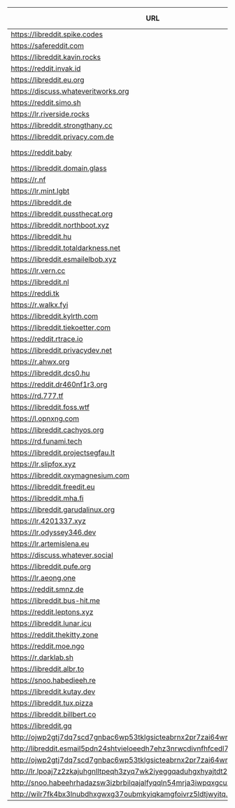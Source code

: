 |URL|Network|Version|Location|Behind Cloudflare?|Comment|
|-|-|-|-|-|-|
|https://libreddit.spike.codes|WWW|v0.30.1|🇺🇸 US||official instance|
|https://safereddit.com|WWW|v0.30.0|🇺🇸 US||SFW only|
|https://libreddit.kavin.rocks|WWW|v0.30.0|🇮🇳 IN|||
|https://reddit.invak.id|WWW|v0.30.0|🇧🇬 BG|||
|https://libreddit.eu.org|WWW|v0.29.1|🇩🇪 DE|✅||
|https://discuss.whateveritworks.org|WWW|v0.30.1|🇩🇪 DE|✅||
|https://reddit.simo.sh|WWW|v0.30.0|🇧🇬 BG|||
|https://lr.riverside.rocks|WWW|v0.28.1|🇺🇸 US|||
|https://libreddit.strongthany.cc|WWW|v0.30.1|🇺🇸 US|||
|https://libreddit.privacy.com.de|WWW|v0.30.0|🇩🇪 DE|||
|https://reddit.baby|WWW|v0.30.0|🇩🇪 DE||mirror of libreddit.privacy.com.de|
|https://libreddit.domain.glass|WWW|v0.10.5|🇺🇸 US|✅||
|https://r.nf|WWW|v0.30.0|🇩🇪 DE|✅||
|https://lr.mint.lgbt|WWW|v0.22.9|🇨🇦 CA|||
|https://libreddit.de|WWW|v0.25.0|🇩🇪 DE|||
|https://libreddit.pussthecat.org|WWW|v0.30.0|🇩🇪 DE|||
|https://libreddit.northboot.xyz|WWW|v0.29.3|🇩🇪 DE|||
|https://libreddit.hu|WWW|v0.30.0|🇫🇮 FI|✅||
|https://libreddit.totaldarkness.net|WWW|v0.29.3|🇨🇦 CA|||
|https://libreddit.esmailelbob.xyz|WWW|v0.25.0|🇨🇦 CA|||
|https://lr.vern.cc|WWW|v0.27.2|🇺🇸 US|||
|https://libreddit.nl|WWW|v0.30.0|🇳🇱 NL|||
|https://reddi.tk|WWW|v0.22.9|🇺🇸 US|✅||
|https://r.walkx.fyi|WWW|v0.25.0|🇳🇱 NL|✅||
|https://libreddit.kylrth.com|WWW|v0.25.0|🇨🇦 CA|||
|https://libreddit.tiekoetter.com|WWW|v0.30.1|🇩🇪 DE|||
|https://reddit.rtrace.io|WWW|v0.29.3|🇩🇪 DE|||
|https://libreddit.privacydev.net|WWW|v0.30.1|🇺🇸 US|||
|https://r.ahwx.org|WWW|v0.29.4|🇳🇱 NL|✅||
|https://libreddit.dcs0.hu|WWW|v0.25.0|🇭🇺 HU|||
|https://reddit.dr460nf1r3.org|WWW|v0.30.0|🇩🇪 DE|✅||
|https://rd.777.tf|WWW|v0.25.0|🇫🇮 FI|||
|https://libreddit.foss.wtf|WWW|v0.30.0|🇩🇪 DE|||
|https://l.opnxng.com|WWW|v0.25.0|🇸🇬 SG|||
|https://libreddit.cachyos.org|WWW|v0.25.0|🇩🇪 DE|✅||
|https://rd.funami.tech|WWW|v0.25.0|🇰🇷 KR|||
|https://libreddit.projectsegfau.lt|WWW|v0.25.0|🇱🇺 LU|||
|https://lr.slipfox.xyz|WWW|v0.22.9|🇺🇸 US|||
|https://libreddit.oxymagnesium.com|WWW|v0.29.3|🇺🇸 US|||
|https://libreddit.freedit.eu|WWW|v0.30.1|🇺🇸 US|✅||
|https://libreddit.mha.fi|WWW|v0.27.2|🇫🇮 FI|||
|https://libreddit.garudalinux.org|WWW|v0.30.0|🇫🇮 FI|✅||
|https://lr.4201337.xyz|WWW|v0.29.3|🇫🇷 FR|||
|https://lr.odyssey346.dev|WWW|v0.25.0|🇫🇷 FR|||
|https://lr.artemislena.eu|WWW|v0.25.0|🇩🇪 DE|||
|https://discuss.whatever.social|WWW|v0.25.0|🇺🇸 US||uses CDN|
|https://libreddit.pufe.org|WWW|v0.30.1|🇳🇿 NZ|||
|https://lr.aeong.one|WWW|v0.25.0|🇰🇷 KR|✅||
|https://reddit.smnz.de|WWW|v0.30.0|🇩🇪 DE|||
|https://libreddit.bus-hit.me|WWW|v0.25.0|🇨🇦 CA|||
|https://reddit.leptons.xyz|WWW|v0.29.4|🇬🇧 GB|||
|https://libreddit.lunar.icu|WWW|v0.25.1|🇩🇪 DE|✅||
|https://reddit.thekitty.zone|WWW|v0.30.0|🇩🇪 DE|||
|https://reddit.moe.ngo|WWW|v0.30.0|🇮🇩 ID|✅||
|https://r.darklab.sh|WWW|v0.25.0|🇺🇸 US|||
|https://libreddit.albr.to|WWW|v0.27.2|🇩🇪 DE|||
|https://snoo.habedieeh.re|WWW|v0.25.0|🇨🇦 CA|||
|https://libreddit.kutay.dev|WWW|v0.30.1|🇩🇪 DE|||
|https://libreddit.tux.pizza|WWW|v0.29.4|🇺🇸 US|||
|https://libreddit.billbert.co|WWW|v0.25.0|🇺🇸 US|✅||
|https://libreddit.gq|WWW|v0.30.1|🇺🇸 US|||
|http://ojwp2gtj7dq7scd7gnbac6wp53tklgsicteabrnx2pr7zai64wriiaad.onion|Tor|v0.22.9|🇺🇸 US|||
|http://libreddit.esmail5pdn24shtvieloeedh7ehz3nrwcdivnfhfcedl7gf4kwddhkqd.onion|Tor|v0.25.0|🇨🇦 CA|||
|http://ojwp2gtj7dq7scd7gnbac6wp53tklgsicteabrnx2pr7zai64wriiaad.onion|Tor|v0.22.9|🇺🇸 US|||
|http://lr.lpoaj7z2zkajuhgnlltpeqh3zyq7wk2iyeggqaduhgxhyajtdt2j7wad.onion|Tor|v0.25.0|🇩🇪 DE|||
|http://snoo.habeehrhadazsw3izbrbilqajalfyqqln54mrja3iwpqxgcuxnus7eid.onion|Tor|v0.25.0|🇨🇦 CA|||
|http://wilr7fk4bx3lnubdhxgwxg37oubmkyiqkamgfoivrz5ldtjwyitq.b32.i2p|I2P|v0.25.0|🇨🇦 CA|||

